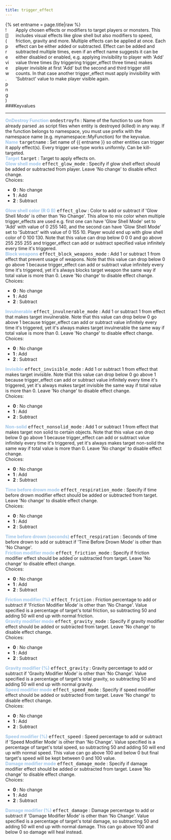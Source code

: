```yaml
---
title: trigger_effect
---
```

<div>{% set entname = page.title|raw %}</div>
<div class="container previewimg">
<div class="columns">
<div class="imagepadding column col-auto" markdown="1">![](preview.png)</div>
<div class="column entityentry" markdown="1">Apply chosen effects or modifiers to target players or monsters. This includes visual effects like glow shell but also modifiers to speed, friction, gravity and more. Multiple effects can be applied at once. Each effect can be either added or subtracted. Effect can be added and subtracted multiple times, even if an effect name suggests it can be either disabled or enabled, e.g. applying invisibility to player with 'Add' value three times (by triggering trigger_effect three times) makes player invisible at first 'Add' but the second and third trigger still counts. In that case another trigger_effect must apply invisibility with 'Subtract' value to make player visible again.</div>
</div>
</div>
###Keyvalues
<hr>
<div class="entityentry" markdown="1">
<span style="color:#9fc5e8;"><b>OnDestroy Function</b></span> <kbd  class="tooltip" data-tooltip="string">ondestroyfn</kbd> :
Name of the function to use from already parsed .as script files when entity is destroyed (killed) in any way. If the function belongs to namespace, you must use prefix with the namespace name (e.g. mynamespace::MyFunction) for the keyvalue.
</div>
<div class="entityentry" markdown="1">
<span style="color:#9fc5e8;"><b>Name</b></span> <kbd  class="tooltip" data-tooltip="target_source">targetname</kbd> :
Set name of {{ entname }} so other entities can trigger it apply effect(s). Every trigger use-type works uniformly. Can be kill-targeted.
</div>
<div class="entityentry" markdown="1">
<span style="color:#9fc5e8;"><b>Target</b></span> <kbd  class="tooltip" data-tooltip="target_destination">target</kbd> :
Target to apply effects on.
</div>
<div class="entityentry" markdown="1">
<span style="color:#9fc5e8;"><b>Glow shell mode</b></span> <kbd  class="tooltip" data-tooltip="choices">effect_glow_mode</kbd> :
Specify if glow shell effect should be added or subtracted from player. Leave 'No change' to disable effect change.
<div class="accordion">
<input type="checkbox" id="accordion-1" name="accordion-checkbox" hidden>
<label class="accordion-header" for="accordion-1">
<i class="icon icon-arrow-right mr-1"></i>
Choices:
</label>
<div class="accordion-body">
<ul>
<li><b>0 </b> : No change</li>
<li><b>1 </b> : Add</li>
<li><b>2 </b> : Subtract</li>
</ul>
</div>
</div>
</div>
<div class="entityentry" markdown="1">
<span style="color:#9fc5e8;"><b>Glow shell color (R G B)</b></span> <kbd  class="tooltip" data-tooltip="color255">effect_glow</kbd> :
Color to add or subtract if 'Glow Shell Mode' is other than 'No Change'. This allow to mix color when multiple trigger_effects are used e.g. first one can have 'Glow Shell Mode' set to 'Add' with value of 0 255 140, and the second can have 'Glow Shell Mode' set to 'Subtract' with value of 0 155 10. Player would end up with glow shell color of 0 100 130. Note that this value can drop below 0 0 0 and go above 255 255 255 and trigger_effect can add or subtract specified value infinitely every time it's triggered.
</div>
<div class="entityentry" markdown="1">
<span style="color:#9fc5e8;"><b>Block weapons</b></span> <kbd  class="tooltip" data-tooltip="choices">effect_block_weapons_mode</kbd> :
Add 1 or subtract 1 from effect that prevent usage of weapons. Note that this value can drop below 0 go above 1 because trigger_effect can add or subtract value infinitely every time it's triggered, yet it's always blocks target weapon the same way if total value is more than 0. Leave 'No change' to disable effect change.
<div class="accordion">
<input type="checkbox" id="accordion-2" name="accordion-checkbox" hidden>
<label class="accordion-header" for="accordion-2">
<i class="icon icon-arrow-right mr-1"></i>
Choices:
</label>
<div class="accordion-body">
<ul>
<li><b>0 </b> : No change</li>
<li><b>1 </b> : Add</li>
<li><b>2 </b> : Subtract</li>
</ul>
</div>
</div>
</div>
<div class="entityentry" markdown="1">
<span style="color:#9fc5e8;"><b>Invulnerable</b></span> <kbd  class="tooltip" data-tooltip="choices">effect_invulnerable_mode</kbd> :
Add 1 or subtract 1 from effect that makes target invulnerable. Note that this value can drop below 0 go above 1 because trigger_effect can add or subtract value infinitely every time it's triggered, yet it's always makes target invulnerable the same way if total value is more than 0. Leave 'No change' to disable effect change.
<div class="accordion">
<input type="checkbox" id="accordion-3" name="accordion-checkbox" hidden>
<label class="accordion-header" for="accordion-3">
<i class="icon icon-arrow-right mr-1"></i>
Choices:
</label>
<div class="accordion-body">
<ul>
<li><b>0 </b> : No change</li>
<li><b>1 </b> : Add</li>
<li><b>2 </b> : Subtract</li>
</ul>
</div>
</div>
</div>
<div class="entityentry" markdown="1">
<span style="color:#9fc5e8;"><b>Invisible</b></span> <kbd  class="tooltip" data-tooltip="choices">effect_invisible_mode</kbd> :
Add 1 or subtract 1 from effect that makes target invisible. Note that this value can drop below 0 go above 1 because trigger_effect can add or subtract value infinitely every time it's triggered, yet it's always makes target invisible the same way if total value is more than 0. Leave 'No change' to disable effect change.
<div class="accordion">
<input type="checkbox" id="accordion-4" name="accordion-checkbox" hidden>
<label class="accordion-header" for="accordion-4">
<i class="icon icon-arrow-right mr-1"></i>
Choices:
</label>
<div class="accordion-body">
<ul>
<li><b>0 </b> : No change</li>
<li><b>1 </b> : Add</li>
<li><b>2 </b> : Subtract</li>
</ul>
</div>
</div>
</div>
<div class="entityentry" markdown="1">
<span style="color:#9fc5e8;"><b>Non-solid</b></span> <kbd  class="tooltip" data-tooltip="choices">effect_nonsolid_mode</kbd> :
Add 1 or subtract 1 from effect that makes target non solid to certain objects. Note that this value can drop below 0 go above 1 because trigger_effect can add or subtract value infinitely every time it's triggered, yet it's always makes target non-solid the same way if total value is more than 0. Leave 'No change' to disable effect change.
<div class="accordion">
<input type="checkbox" id="accordion-5" name="accordion-checkbox" hidden>
<label class="accordion-header" for="accordion-5">
<i class="icon icon-arrow-right mr-1"></i>
Choices:
</label>
<div class="accordion-body">
<ul>
<li><b>0 </b> : No change</li>
<li><b>1 </b> : Add</li>
<li><b>2 </b> : Subtract</li>
</ul>
</div>
</div>
</div>
<div class="entityentry" markdown="1">
<span style="color:#9fc5e8;"><b>Time before drown mode</b></span> <kbd  class="tooltip" data-tooltip="choices">effect_respiration_mode</kbd> :
Specify if time before drown modifier effect should be added or subtracted from target. Leave 'No change' to disable effect change.
<div class="accordion">
<input type="checkbox" id="accordion-6" name="accordion-checkbox" hidden>
<label class="accordion-header" for="accordion-6">
<i class="icon icon-arrow-right mr-1"></i>
Choices:
</label>
<div class="accordion-body">
<ul>
<li><b>0 </b> : No change</li>
<li><b>1 </b> : Add</li>
<li><b>2 </b> : Subtract</li>
</ul>
</div>
</div>
</div>
<div class="entityentry" markdown="1">
<span style="color:#9fc5e8;"><b>Time before drown (seconds)</b></span> <kbd  class="tooltip" data-tooltip="string">effect_respiration</kbd> :
Seconds of time before drown to add or subtract if 'Time Before Drown Mode' is other than 'No Change'.
</div>
<div class="entityentry" markdown="1">
<span style="color:#9fc5e8;"><b>Friction modifier mode</b></span> <kbd  class="tooltip" data-tooltip="choices">effect_friction_mode</kbd> :
Specify if friction modifier effect should be added or subtracted from target. Leave 'No change' to disable effect change.
<div class="accordion">
<input type="checkbox" id="accordion-7" name="accordion-checkbox" hidden>
<label class="accordion-header" for="accordion-7">
<i class="icon icon-arrow-right mr-1"></i>
Choices:
</label>
<div class="accordion-body">
<ul>
<li><b>0 </b> : No change</li>
<li><b>1 </b> : Add</li>
<li><b>2 </b> : Subtract</li>
</ul>
</div>
</div>
</div>
<div class="entityentry" markdown="1">
<span style="color:#9fc5e8;"><b>Friction modifier (%)</b></span> <kbd  class="tooltip" data-tooltip="string">effect_friction</kbd> :
Friction percentage to add or subtract if 'Friction Modifier Mode' is other than 'No Change'. Value specified is a percentage of target's total friction, so subtracting 50 and adding 50 will end up with normal friction.
</div>
<div class="entityentry" markdown="1">
<span style="color:#9fc5e8;"><b>Gravity modifier mode</b></span> <kbd  class="tooltip" data-tooltip="choices">effect_gravity_mode</kbd> :
Specify if gravity modifier effect should be added or subtracted from target. Leave 'No change' to disable effect change.
<div class="accordion">
<input type="checkbox" id="accordion-8" name="accordion-checkbox" hidden>
<label class="accordion-header" for="accordion-8">
<i class="icon icon-arrow-right mr-1"></i>
Choices:
</label>
<div class="accordion-body">
<ul>
<li><b>0 </b> : No change</li>
<li><b>1 </b> : Add</li>
<li><b>2 </b> : Subtract</li>
</ul>
</div>
</div>
</div>
<div class="entityentry" markdown="1">
<span style="color:#9fc5e8;"><b>Gravity modifier (%)</b></span> <kbd  class="tooltip" data-tooltip="string">effect_gravity</kbd> :
Gravity percentage to add or subtract if 'Gravity Modifier Mode' is other than 'No Change'. Value specified is a percentage of target's total gravity, so subtracting 50 and adding 50 will end up with normal gravity.
</div>
<div class="entityentry" markdown="1">
<span style="color:#9fc5e8;"><b>Speed modifier mode</b></span> <kbd  class="tooltip" data-tooltip="choices">effect_speed_mode</kbd> :
Specify if speed modifier effect should be added or subtracted from target. Leave 'No change' to disable effect change.
<div class="accordion">
<input type="checkbox" id="accordion-9" name="accordion-checkbox" hidden>
<label class="accordion-header" for="accordion-9">
<i class="icon icon-arrow-right mr-1"></i>
Choices:
</label>
<div class="accordion-body">
<ul>
<li><b>0 </b> : No change</li>
<li><b>1 </b> : Add</li>
<li><b>2 </b> : Subtract</li>
</ul>
</div>
</div>
</div>
<div class="entityentry" markdown="1">
<span style="color:#9fc5e8;"><b>Speed modifier (%)</b></span> <kbd  class="tooltip" data-tooltip="string">effect_speed</kbd> :
Speed percentage to add or subtract if 'Speed Modifier Mode' is other than 'No Change'. Value specified is a percentage of target's total speed, so subtracting 50 and adding 50 will end up with normal speed. This value can go above 100 and below 0 but final target's speed will be kept between 0 and 100 value.
</div>
<div class="entityentry" markdown="1">
<span style="color:#9fc5e8;"><b>Damage modifier mode</b></span> <kbd  class="tooltip" data-tooltip="choices">effect_damage_mode</kbd> :
Specify if damage modifier effect should be added or subtracted from target. Leave 'No change' to disable effect change.
<div class="accordion">
<input type="checkbox" id="accordion-10" name="accordion-checkbox" hidden>
<label class="accordion-header" for="accordion-10">
<i class="icon icon-arrow-right mr-1"></i>
Choices:
</label>
<div class="accordion-body">
<ul>
<li><b>0 </b> : No change</li>
<li><b>1 </b> : Add</li>
<li><b>2 </b> : Subtract</li>
</ul>
</div>
</div>
</div>
<div class="entityentry" markdown="1">
<span style="color:#9fc5e8;"><b>Damage modifier (%)</b></span> <kbd  class="tooltip" data-tooltip="string">effect_damage</kbd> :
Damage percentage to add or subtract if 'Damage Modifier Mode' is other than 'No Change'. Value specified is a percentage of target's total damage, so subtracting 50 and adding 50 will end up with normal damage. This can go above 100 and below 0 so damage will heal instead.
</div>
